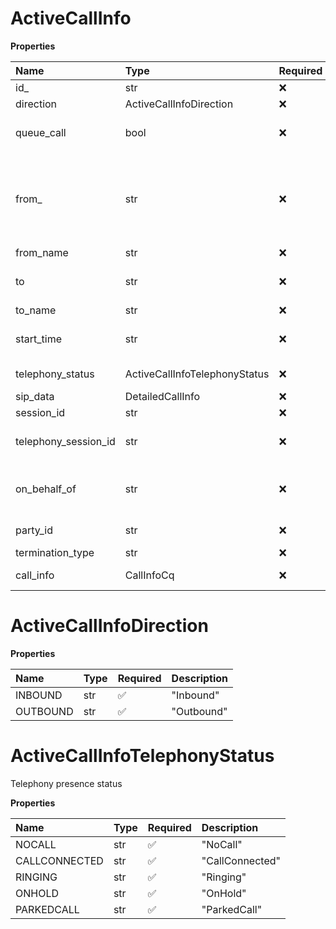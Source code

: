 # ActiveCallInfo

**Properties**

| Name                 | Type                          | Required | Description                                                                                           |
| :------------------- | :---------------------------- | :------- | :---------------------------------------------------------------------------------------------------- |
| id\_                 | str                           | ❌       |                                                                                                       |
| direction            | ActiveCallInfoDirection       | ❌       |                                                                                                       |
| queue_call           | bool                          | ❌       | Identifies if a call belongs to the call queue                                                        |
| from\_               | str                           | ❌       | Phone number or extension number of a caller. For GCM transport type '\_from' property should be used |
| from_name            | str                           | ❌       | Name of a caller                                                                                      |
| to                   | str                           | ❌       | Phone number or extension number of a callee                                                          |
| to_name              | str                           | ❌       | Name of a callee                                                                                      |
| start_time           | str                           | ❌       | Time when the call is actually started                                                                |
| telephony_status     | ActiveCallInfoTelephonyStatus | ❌       | Telephony presence status                                                                             |
| sip_data             | DetailedCallInfo              | ❌       |                                                                                                       |
| session_id           | str                           | ❌       |                                                                                                       |
| telephony_session_id | str                           | ❌       | Telephony identifier of a call session                                                                |
| on_behalf_of         | str                           | ❌       | Extension ID of the call owner on whose behalf a call is performed                                    |
| party_id             | str                           | ❌       | Internal identifier of a call party                                                                   |
| termination_type     | str                           | ❌       |                                                                                                       |
| call_info            | CallInfoCq                    | ❌       | Primary/additional CQ information                                                                     |

# ActiveCallInfoDirection

**Properties**

| Name     | Type | Required | Description |
| :------- | :--- | :------- | :---------- |
| INBOUND  | str  | ✅       | "Inbound"   |
| OUTBOUND | str  | ✅       | "Outbound"  |

# ActiveCallInfoTelephonyStatus

Telephony presence status

**Properties**

| Name          | Type | Required | Description     |
| :------------ | :--- | :------- | :-------------- |
| NOCALL        | str  | ✅       | "NoCall"        |
| CALLCONNECTED | str  | ✅       | "CallConnected" |
| RINGING       | str  | ✅       | "Ringing"       |
| ONHOLD        | str  | ✅       | "OnHold"        |
| PARKEDCALL    | str  | ✅       | "ParkedCall"    |

<!-- This file was generated by liblab | https://liblab.com/ -->
